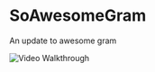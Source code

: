 # SoAwesomeGram
An update to awesome gram

<img src="/gifs/walk.gif?raw=true" width="" alt= 'Video Walkthrough'>
